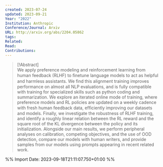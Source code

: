 ```yaml
---
created: 2023-07-24
updated: 2023-09-21
Year: "2022"
Institution: Anthropic
Conference/Journal: Arxiv
URL: http://arxiv.org/abs/2204.05862
tags: 
Related: 
Read: 
Contributions:
---
```

> [!Abstract]  
> We apply preference modeling and reinforcement learning from human feedback (RLHF) to ﬁnetune language models to act as helpful and harmless assistants. We ﬁnd this alignment training improves performance on almost all NLP evaluations, and is fully compatible with training for specialized skills such as python coding and summarization. We explore an iterated online mode of training, where preference models and RL policies are updated on a weekly cadence with fresh human feedback data, efﬁciently improving our datasets and models. Finally, we investigate the robustness of RLHF training, and identify a roughly linear relation between the RL reward and the square root of the KL divergence between the policy and its initialization. Alongside our main results, we perform peripheral analyses on calibration, competing objectives, and the use of OOD detection, compare our models with human writers, and provide samples from our models using prompts appearing in recent related work.  


%% Import Date: 2023-09-18T21:11:07.750+01:00 %%

